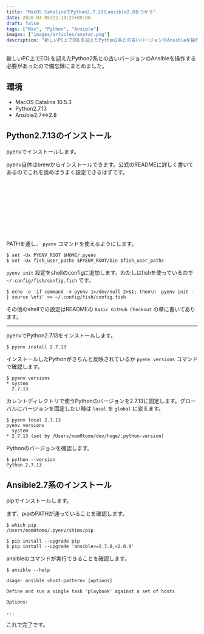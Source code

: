 ```yaml
---
title: "MacOS CatalinaでPython2.7.13とansible2.8をつかう"
date: 2020-04-05T22:18:27+09:00
draft: false
tags: ["Mac", "Python", "Ansible"]
images: ["images/articles/avatar.png"]
description: "新しいPC上でEOLを迎えたPython2系との古いバージョンのAnsibleを操作する必要があったので備忘録にまとめました。"
---
```

新しいPC上でEOLを迎えたPython2系との古いバージョンのAnsibleを操作する必要があったので備忘録にまとめました。

## 環境

- MacOS Catalina 10.5.3
- Python2.7.13
- Ansible2.7<=>2.8


## Python2.7.13のインストール
pyenvでインストールします。

pyenv自体はbrewからインストールできます。公式のREADMEに詳しく書いてあるのでこれを読めばうまく設定できるはずです。

<div class="iframely-embed"><div class="iframely-responsive" style="height: 140px; padding-bottom: 0;"><a href="https://github.com/pyenv/pyenv" data-iframely-url="//cdn.iframe.ly/41GCIkX"></a></div></div><script async src="//cdn.iframe.ly/embed.js" charset="utf-8"></script>

PATHを通し、 `pyenv` コマンドを使えるようにします。
```
$ set -Ux PYENV_ROOT $HOME/.pyenv
$ set -Ux fish_user_paths $PYENV_ROOT/bin $fish_user_paths
```

`pyenv init` 設定をshellのconfigに追加します。わたしはfishを使っているので `~/.config/fish/config.fish` です。

```
$ echo -e 'if command -v pyenv 1>/dev/null 2>&1; then\n  pyenv init - | source \nfi' >> ~/.config/fish/config.fish
```

その他のshellでの設定はREADMEの `Basic GitHub Checkout` の章に書いてあります。

***
pyenvでPython2.7.13をインストールします。
```
$ pyenv install 2.7.13
```

インストールしたPythonがきちんと反映されているか `pyenv versions` コマンドで確認します。
```
$ pyenv versions
* system
  2.7.13
```
カレントディレクトリで使うPythonのバージョンを2.7.13に固定します。グローバルにバージョンを固定したい時は `local` を `global` に変えます。
```
$ pyenv local 2.7.13
pyenv versions
  system
* 2.7.13 (set by /Users/mom0tomo/dev/hoge/.python-version)
```

Pythonのバージョンを確認します。
```
$ python --version
Python 2.7.13
```

## Ansible2.7系のインストール
pipでインストールします。

まず、pipのPATHが通っていることを確認します。
```
$ which pip
/Users/mom0tomo/.pyenv/shims/pip
```

```
$ pip install --upgrade pip
$ pip install --upgrade 'ansible>=2.7.0,<2.8.0'
```

ansibleのコマンドが実行できることを確認します。

```
$ ansible --help

Usage: ansible <host-pattern> [options]

Define and run a single task 'playbook' against a set of hosts

Options:

...

`````
これで完了です。
